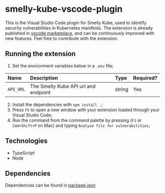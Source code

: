 # smelly-kube-vscode-plugin

This is the Visual Studio Code plugin for Smelly Kube, used to identify security vulnerabilities in Kubernetes manifests. The extension is already published in [vscode marketplace](https://marketplace.visualstudio.com/items?itemName=vitorwixmix.smelly-kube-vscode-plugin), and can be continuously improved with new features. Feel free to contribute with the extension.

## Running the extension

1. Set the environment variables below in a `.env` file;

| Name | Description | Type | Required? |
| :--- | :--- | :--- | :--- |
| `API_URL` | The Smelly Kube API url and endpoint | string | Yes |

2. Install the dependencies with `npm install .`;
3. Press `F5` to open a new window with your extension loaded through your Visual Studio Code;
4. Run the command from the command palette by pressing (`F1` or `Cmd+Shift+P` on Mac) and typing `Analyze file for vulnerabilities`;

## Technologies

- TypeScript
- Node

## Dependencies

Dependencies can be found in [package.json](package.json)
